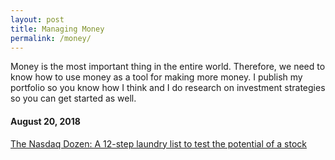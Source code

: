 ```yaml
---
layout: post
title: Managing Money
permalink: /money/
---
```


Money is the most important thing in the entire world. Therefore, we need to know how to use money as a tool for making more money. I publish my portfolio so you know how I think and I do research on investment strategies so you can get started as well.

#### August 20, 2018

[The Nasdaq Dozen: A 12-step laundry list to test the potential of a stock](https://pranavs99.github.io/money-the-nasdaq-dozen/)
